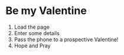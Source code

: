 # Be my Valentine
1. Load the page
2. Enter some details
3. Pass the phone to a prospective Valentine!
4. Hope and Pray
